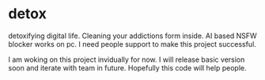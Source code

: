 # detox
detoxifying digital life. Cleaning your addictions form inside.
AI based NSFW blocker works on pc. I need people support to make this 
project successful.

I am woking on this project invidually for now. I will release basic 
version soon and iterate with team in future. Hopefully this code will
help people.

